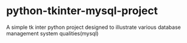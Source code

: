 # python-tkinter-mysql-project
A simple tk inter python project designed to illustrate various database management system qualities(mysql)
